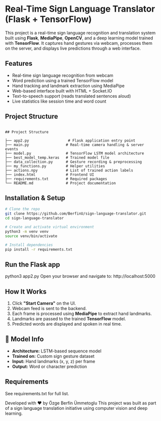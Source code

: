 # Real-Time Sign Language Translator (Flask + TensorFlow)

This project is a real-time sign language recognition and translation system built using **Flask**, **MediaPipe**, **OpenCV**, and a deep learning model trained with **TensorFlow**. It captures hand gestures via webcam, processes them on the server, and displays live predictions through a web interface.


## Features

-  Real-time sign language recognition from webcam
-  Word prediction using a trained TensorFlow model
-  Hand tracking and landmark extraction using MediaPipe
-  Web-based interface built with HTML + Socket.IO
-  Text-to-speech support (reads translated sentences aloud)
-  Live statistics like session time and word count


## Project Structure

<pre><code>
## Project Structure

├── app2.py                  # Flask application entry point
├── main.py                 # Real-time camera handling & server events
├── model.py                # TensorFlow LSTM model architecture
├── best_model_temp.keras   # Trained model file
├── data_collection.py      # Gesture recording & preprocessing
├── my_functions.py         # Helper utilities
├── actions.npy             # List of trained action labels
├── index.html              # Frontend UI
├── requirements.txt        # Required packages
└── README.md               # Project documentation
</code></pre>


## Installation & Setup

```bash
# Clone the repo
git clone https://github.com/BerfinU/sign-language-translator.git
cd sign-language-translator

# Create and activate virtual environment
python3 -m venv venv
source venv/bin/activate

# Install dependencies
pip install -r requirements.txt

```


## Run the Flask app

python3 app2.py
Open your browser and navigate to: http://localhost:5000


##  How It Works

1. Click **"Start Camera"** on the UI.  
2. Webcam feed is sent to the backend.  
3. Each frame is processed using **MediaPipe** to extract hand landmarks.  
4. Landmarks are passed to the trained **TensorFlow** model.  
5. Predicted words are displayed and spoken in real time.


## 🧠 Model Info

- **Architecture:** LSTM-based sequence model  
- **Trained on:** Custom sign gesture dataset  
- **Input:** Hand landmarks (x, y, z) per frame  
- **Output:** Word or character prediction


## Requirements
See requirements.txt for full list.


Developed with ❤️ by Özge Berfin Ümmetoglu
This project was built as part of a sign language translation initiative using computer vision and deep learning.

